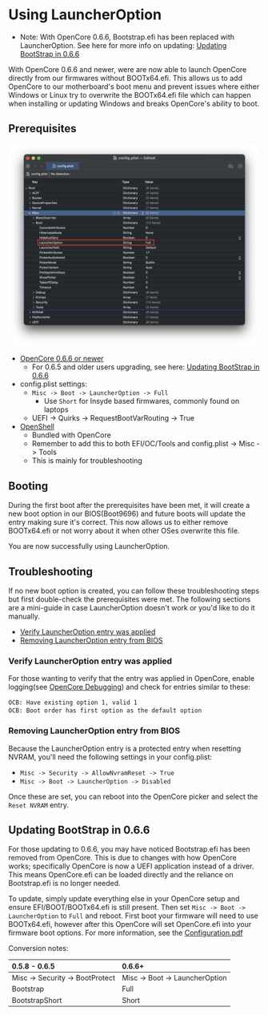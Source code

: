 # Using LauncherOption

* Note: With OpenCore 0.6.6, Bootstrap.efi has been replaced with LauncherOption. See here for more info on updating: [Updating BootStrap in 0.6.6](#updating-bootstrap-in-0-6-6)

With OpenCore 0.6.6 and newer, were are now able to launch OpenCore directly from our firmwares without BOOTx64.efi. This allows us to add OpenCore to our motherboard's boot menu and prevent issues where either Windows or Linux try to overwrite the BOOTx64.efi file which can happen when installing or updating Windows and breaks OpenCore's ability to boot.

## Prerequisites

![](../images/bootstrap-md/config.png)

* [OpenCore 0.6.6 or newer](https://github.com/acidanthera/OpenCorePkg/releases)
  * For 0.6.5 and older users upgrading, see here: [Updating BootStrap in 0.6.6](#updating-bootstrap-in-0-6-6)
* config.plist settings:
  * `Misc -> Boot -> LauncherOption -> Full`
    * Use `Short` for Insyde based firmwares, commonly found on laptops
  * UEFI -> Quirks -> RequestBootVarRouting -> True
* [OpenShell](https://github.com/acidanthera/OpenCorePkg/releases)
  * Bundled with OpenCore
  * Remember to add this to both EFI/OC/Tools and config.plist -> Misc -> Tools
  * This is mainly for troubleshooting

## Booting

During the first boot after the prerequisites have been met, it will create a new boot option in our BIOS(Boot9696) and future boots will update the entry making sure it's correct. This now allows us to either remove BOOTx64.efi or not worry about it when other OSes overwrite this file.

You are now successfully using LauncherOption.

## Troubleshooting

If no new boot option is created, you can follow these troubleshooting steps but first double-check the prerequisites were met. The following sections are a mini-guide in case LauncherOption doesn't work or you'd like to do it manually.

* [Verify LauncherOption entry was applied](#verify-launcheroption-entry-was-applied)
* [Removing LauncherOption entry from BIOS](#removing-launcheroption-entry-from-bios)

### Verify LauncherOption entry was applied

For those wanting to verify that the entry was applied in OpenCore, enable logging(see [OpenCore Debugging](https://dortania.github.io/OpenCore-Install-Guide/troubleshooting/debug.html)) and check for entries similar to these:

```
OCB: Have existing option 1, valid 1
OCB: Boot order has first option as the default option
```

### Removing LauncherOption entry from BIOS

Because the LauncherOption entry is a protected entry when resetting NVRAM, you'll need the following settings in your config.plist:

* `Misc -> Security -> AllowNvramReset -> True`
* `Misc -> Boot -> LauncherOption -> Disabled`

Once these are set, you can reboot into the OpenCore picker and select the `Reset NVRAM` entry.

## Updating BootStrap in 0.6.6

For those updating to 0.6.6, you may have noticed Bootstrap.efi has been removed from OpenCore. This is due to changes with how OpenCore works; specifically OpenCore is now a UEFI application instead of a driver. This means OpenCore.efi can be loaded directly and the reliance on Bootstrap.efi is no longer needed.

To update, simply update everything else in your OpenCore setup and ensure EFI/BOOT/BOOTx64.efi is still present. Then set `Misc -> Boot -> LauncherOption` to `Full` and reboot. First boot your firmware will need to use BOOTx64.efi, however after this OpenCore will set OpenCore.efi into your firmware boot options. For more information, see the [Configuration.pdf](https://github.com/acidanthera/OpenCorePkg/blob/master/Docs/Configuration.pdf)

Conversion notes:

| 0.5.8 - 0.6.5 | 0.6.6+ |
| :--- | :--- |
| Misc -> Security -> BootProtect | Misc -> Boot -> LauncherOption |
| Bootstrap | Full |
| BootstrapShort | Short |
